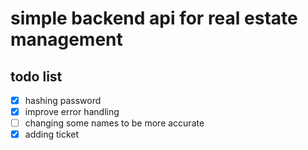 
  <h1> simple backend api for real estate management</h1>
   <h2>todo list</h2>

- [x] hashing password
- [x] improve error handling
- [ ] changing some names to be more accurate
- [x] adding ticket
